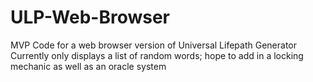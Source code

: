 # ULP-Web-Browser
MVP Code for a web browser version of Universal Lifepath Generator
Currently only displays a list of random words; hope to add in a locking mechanic as well as an oracle system

